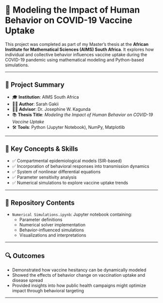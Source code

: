 # 🧠 Modeling the Impact of Human Behavior on COVID-19 Vaccine Uptake

This project was completed as part of my Master’s thesis at the **African Institute for Mathematical Sciences (AIMS) South Africa**. It explores how individual and collective behavior influences vaccine uptake during the COVID-19 pandemic using mathematical modeling and Python-based simulations.

---

## 📘 Project Summary

- 🎓 **Institution**: AIMS South Africa  
- 🧑‍🎓 **Author**: Sarah Gakii  
- 👩‍🏫 **Advisor**: Dr. Josephine W. Kagunda  
- 📚 **Thesis Title**: *Modeling the Impact of Human Behavior on COVID-19 Vaccine Uptake*  
- 🛠️ **Tools**: Python (Jupyter Notebook), NumPy, Matplotlib  

---

## 🧮 Key Concepts & Skills

- ✅ Compartmental epidemiological models (SIR-based)
- ✅ Incorporation of behavioral responses into transmission dynamics
- ✅ System of nonlinear differential equations
- ✅ Parameter sensitivity analysis
- ✅ Numerical simulations to explore vaccine uptake trends

---

## 📂 Repository Contents

- `Numerical Simulations.ipynb`: Jupyter notebook containing:
  - Parameter definitions
  - Numerical solver implementation
  - Behavior-influenced simulations
  - Visualizations and interpretations

---

## 🔍 Outcomes

- Demonstrated how vaccine hesitancy can be dynamically modeled
- Showed the effects of behavior change on vaccination uptake and disease spread
- Provided insights into how public health campaigns might optimize impact through behavioral targeting

---

